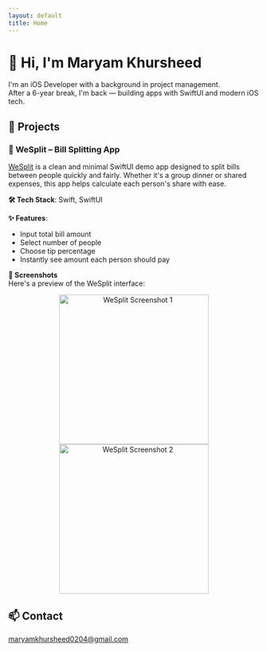 ```yaml
---
layout: default
title: Home
---
```


# 👋 Hi, I'm Maryam Khursheed

I'm an iOS Developer with a background in project management.  
After a 6-year break, I'm back — building apps with SwiftUI and modern iOS tech.

## 🔧 Projects


### 💸 WeSplit – Bill Splitting App

[WeSplit](https://github.com/dev-maryamkhursheed/WeSplit) is a clean and minimal SwiftUI demo app designed to split bills between people quickly and fairly. Whether it's a group dinner or shared expenses, this app helps calculate each person's share with ease.

**🛠 Tech Stack**: Swift, SwiftUI

**✨ Features**:
- Input total bill amount
- Select number of people
- Choose tip percentage
- Instantly see amount each person should pay

**📸 Screenshots**  
Here's a preview of the WeSplit interface:

<p align="center">
  <img src="WeSplit/Screenshots/1.png" width="300" alt="WeSplit Screenshot 1">
  <img src="WeSplit/Screenshots/2.png" width="300" alt="WeSplit Screenshot 2">
</p>



## 📫 Contact
maryamkhursheed0204@gmail.com

